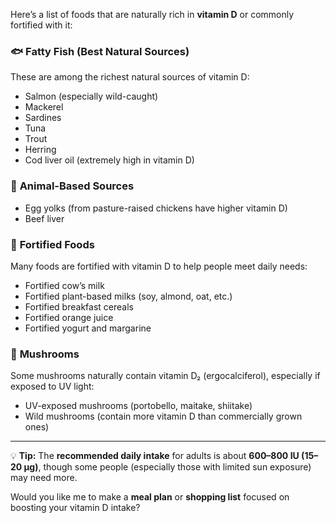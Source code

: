 Here’s a list of foods that are naturally rich in **vitamin D** or commonly fortified with it:

### 🐟 **Fatty Fish (Best Natural Sources)**

These are among the richest natural sources of vitamin D:

* Salmon (especially wild-caught)
* Mackerel
* Sardines
* Tuna
* Trout
* Herring
* Cod liver oil (extremely high in vitamin D)

### 🍳 **Animal-Based Sources**

* Egg yolks (from pasture-raised chickens have higher vitamin D)
* Beef liver

### 🧈 **Fortified Foods**

Many foods are fortified with vitamin D to help people meet daily needs:

* Fortified cow’s milk
* Fortified plant-based milks (soy, almond, oat, etc.)
* Fortified breakfast cereals
* Fortified orange juice
* Fortified yogurt and margarine

### 🍄 **Mushrooms**

Some mushrooms naturally contain vitamin D₂ (ergocalciferol), especially if exposed to UV light:

* UV-exposed mushrooms (portobello, maitake, shiitake)
* Wild mushrooms (contain more vitamin D than commercially grown ones)

---

💡 **Tip:**
The **recommended daily intake** for adults is about **600–800 IU (15–20 µg)**, though some people (especially those with limited sun exposure) may need more.

Would you like me to make a **meal plan** or **shopping list** focused on boosting your vitamin D intake?

